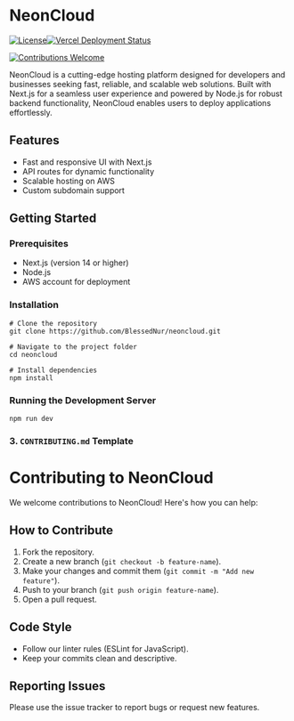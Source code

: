 # NeonCloud

[![License](https://img.shields.io/badge/License-Apache%202.0-blue.svg)](https://opensource.org/licenses/Apache-2.0)[![Vercel Deployment Status](https://vercelbadge.vercel.app/api/BlessedNur/neoncloud)](https://vercel.com/BlessedNur/neoncloud)

[![Contributions Welcome](https://img.shields.io/badge/contributions-welcome-brightgreen.svg)](https://github.com/BlessedNur/neoncloud/issues)


NeonCloud is a cutting-edge hosting platform designed for developers and businesses seeking fast, reliable, and scalable web solutions. Built with Next.js for a seamless user experience and powered by Node.js for robust backend functionality, NeonCloud enables users to deploy applications effortlessly.

## Features
- Fast and responsive UI with Next.js
- API routes for dynamic functionality
- Scalable hosting on AWS
- Custom subdomain support

## Getting Started
### Prerequisites
- Next.js (version 14 or higher)
- Node.js
- AWS account for deployment

### Installation
```
# Clone the repository
git clone https://github.com/BlessedNur/neoncloud.git

# Navigate to the project folder
cd neoncloud

# Install dependencies
npm install

```

### Running the Development Server

```
npm run dev
```

### 3. **`CONTRIBUTING.md` Template**


# Contributing to NeonCloud

We welcome contributions to NeonCloud! Here's how you can help:

## How to Contribute
1. Fork the repository.
2. Create a new branch (`git checkout -b feature-name`).
3. Make your changes and commit them (`git commit -m "Add new feature"`).
4. Push to your branch (`git push origin feature-name`).
5. Open a pull request.

## Code Style
- Follow our linter rules (ESLint for JavaScript).
- Keep your commits clean and descriptive.

## Reporting Issues
Please use the issue tracker to report bugs or request new features.
